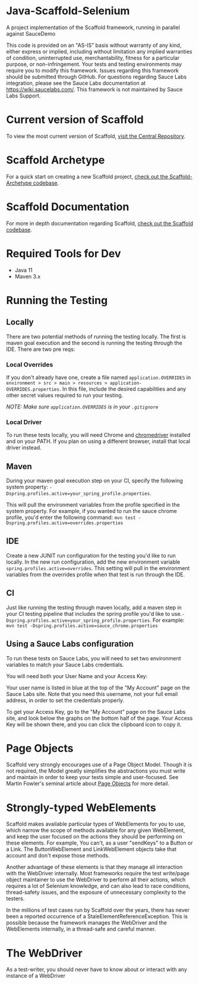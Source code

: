 # Java-Scaffold-Selenium
A project implementation of the Scaffold framework, running in parallel against SauceDemo

This code is provided on an "AS-IS” basis without warranty of any kind, either express or implied, including without limitation any implied warranties of condition, uninterrupted use, merchantability, fitness for a particular purpose, or non-infringement. Your tests and testing environments may require you to modify this framework. Issues regarding this framework should be submitted through GitHub. For questions regarding Sauce Labs integration, please see the Sauce Labs documentation at https://wiki.saucelabs.com/. This framework is not maintained by Sauce Labs Support.

# Current version of Scaffold
To view the most current version of Scaffold, [visit the Central Repository](https://search.maven.org/search?q=g:io.github.kgress.scaffold).

# Scaffold Archetype
For a quick start on creating a new Scaffold project, [check out the Scaffold-Archetype codebase](https://github.com/kgress/scaffold-archetype).

# Scaffold Documentation
For more in depth documentation regarding Scaffold, [check out the Scaffold codebase](https://github.com/kgress/scaffold).

# Required Tools for Dev
* Java 11
* Maven 3.x

# Running the Testing
## Locally
There are two potential methods of running the testing locally. The first is maven goal execution and the second is running the testing through the IDE. There are two pre reqs:

### Local Overrides
If you don't already have one, create a file named `application.OVERRIDES` in `environment > src > main > resources > application-OVERRIDES.properties`. In this file, include the desired capabilities and any other secret values required to run your testing. 

*NOTE: Make sure `application.OVERRIDES` is in your `.gitignore`*

### Local Driver
To run these tests locally, you will need Chrome and [chromedriver](http://chromedriver.chromium.org/) installed and on your PATH. If you plan on using a different browser,
install that local driver instead.

## Maven
During your maven goal execution step on your CI, specify the following system property: `-Dspring.profiles.active=your_spring_profile.properties`.

This will pull the environment variables from the profile specified in the system property. For example, if you wanted to run the sauce chrome profile, 
you'd enter the following command: `mvn test -Dspring.profiles.active=overrides.properties`

## IDE
Create a new JUNIT run configuration for the testing you'd like to run locally. In the new run configuration, add the new environment variable `spring.profiles.active=overrides`. This setting will pull in the environment variables from the overrides profile when that test is run through the IDE. 

## CI
Just like running the testing through maven locally, add a maven step in your CI testing pipeline that includes the spring profile you'd like to use.`-Dspring.profiles.active=your_spring_profile.properties`. 
For example: `mvn test -Dspring.profiles.active=sauce_chrome.properties`

## Using a Sauce Labs configuration
To run these tests on Sauce Labs, you will need to set two environment variables to match your Sauce Labs credentials.
 
You will need both your User Name and your Access Key: 

Your user name is listed in blue at the top of the "My Account" page on the Sauce Labs site. Note that you need this 
username, not your full email address, in order to set the credentials properly.

To get your Access Key, go to the "My Account" page on the Sauce Labs site, and look below the graphs on the bottom half 
of the page. Your Access Key will be shown there, and you can click the clipboard icon to copy it.

# Page Objects
Scaffold very strongly encourages use of a Page Object Model. Though it is not required, the Model greatly simplifies the 
abstractions you must write and maintain in order to keep your tests simple and user-focused. See Martin Fowler's seminal
article about [Page Objects](https://martinfowler.com/bliki/PageObject.html) for more detail.

# Strongly-typed WebElements
Scaffold makes available particular types of WebElements for you to use, which narrow the scope of methods available 
for any given WebElement, and keep the user focused on the actions they should be performing on these elements. For example, 
You can't, as a user "sendKeys" to a Button or a Link. The ButtonWebElement and LinkWebElement objects take that account and
don't expose those methods.

Another advantage of these elements is that they manage all interaction with the WebDriver internally. Most frameworks 
require the test write/page object maintainer to use the WebDriver to perform all their actions, which requires a lot of
Selenium knowledge, and can also lead to race conditions, thread-safety issues, and the exposure of unnecessary complexity
to the testers.

In the millions of test cases run by Scaffold over the years, there has never been a reported occurrence of a StaleElementReferenceException. 
This is possible because the framework manages the WebDriver and the WebElements internally, in a thread-safe and careful manner. 

# The WebDriver
As a test-writer, you should never have to know about or interact with any instance of a WebDriver 

